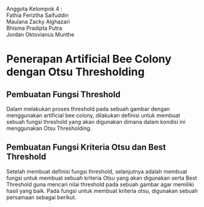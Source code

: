 Anggota Kelompok 4 :  
Fathia Feriztha Saifuddin  
Maulana Zacky Alghazari  
Bhisma Pradipta Putra  
Jordan Oktovianus Munthe

# Penerapan Artificial Bee Colony dengan Otsu Thresholding
## Pembuatan Fungsi Threshold
  Dalam melakukan proses threshold pada sebuah gambar dengan menggunakan artificial bee colony, dilakukan definisi untuk membuat sebuah fungsi threshold yang akan digunakan dimana dalam kondisi ini menggunakan Otsu Thresholding.

## Pembuatan Fungsi Kriteria Otsu dan Best Threshold
Setelah membuat definisi fungsi threshold, selanjutnya adalah membuat fungsi untuk membuat sebuah kriteria Otsu yang akan digunakan serta Best Threshold guna mencari nilai threshold pada sebuah gambar agar memiliki hasil yang baik. Pada fungsi untuk membuat kriteria otsu, digunakan sebuah persamaan sebagai berikut.


